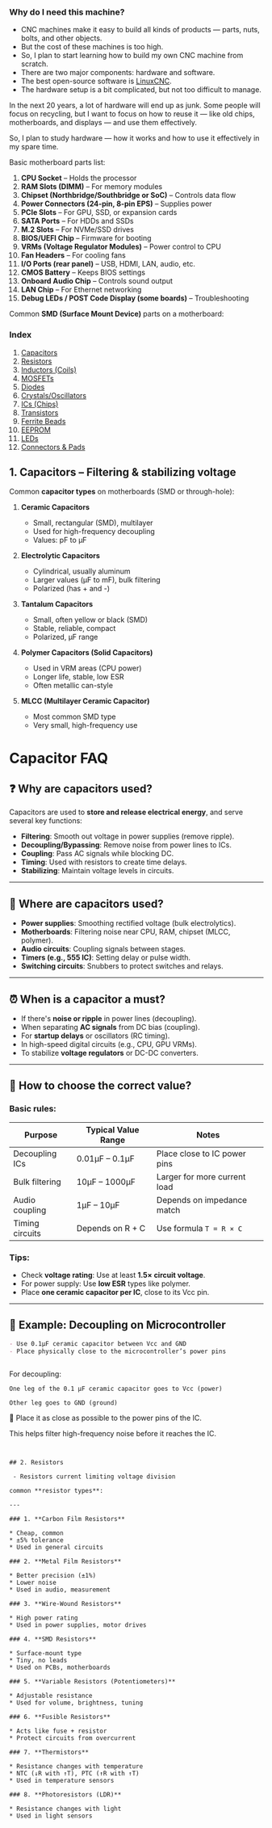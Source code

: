 



### Why do I need this machine?

 - CNC machines make it easy to build all kinds of products — parts, nuts, bolts, and other objects.
 - But the cost of these machines is too high.
 - So, I plan to start learning how to build my own CNC machine from scratch.
 - There are two major components: hardware and software.
 - The best open-source software is [LinuxCNC](https://linuxcnc.org/).
 - The hardware setup is a bit complicated, but not too difficult to manage.




In the next 20 years, a lot of hardware will end up as junk.
Some people will focus on recycling,
but I want to focus on how to reuse it — like old chips, motherboards, and displays — and use them effectively.

So, I plan to study hardware — how it works and how to use it effectively in my spare time.





Basic motherboard parts list:

1. **CPU Socket** – Holds the processor
2. **RAM Slots (DIMM)** – For memory modules
3. **Chipset (Northbridge/Southbridge or SoC)** – Controls data flow
4. **Power Connectors (24-pin, 8-pin EPS)** – Supplies power
5. **PCIe Slots** – For GPU, SSD, or expansion cards
6. **SATA Ports** – For HDDs and SSDs
7. **M.2 Slots** – For NVMe/SSD drives
8. **BIOS/UEFI Chip** – Firmware for booting
9. **VRMs (Voltage Regulator Modules)** – Power control to CPU
10. **Fan Headers** – For cooling fans
11. **I/O Ports (rear panel)** – USB, HDMI, LAN, audio, etc.
12. **CMOS Battery** – Keeps BIOS settings
13. **Onboard Audio Chip** – Controls sound output
14. **LAN Chip** – For Ethernet networking
15. **Debug LEDs / POST Code Display (some boards)** – Troubleshooting





Common **SMD (Surface Mount Device)** parts on a motherboard:

### Index
1. [Capacitors](#1-capacitors--filtering--stabilizing-voltage)  
2. [Resistors](#2-Resistors)  
3. [Inductors (Coils)](#3-inductors-coils--power-filtering)  
4. [MOSFETs](#4-mosfets--power-switching-used-in-vrms)  
5. [Diodes](#5-diodes--protection--rectification)  
6. [Crystals/Oscillators](#6-crystalsoscillators--clock-generation)  
7. [ICs (Chips)](#7-ics-chips--controllers-audio-lan-usb-bios-etc)  
8. [Transistors](#8-transistors--signal-switchingamplification)  
9. [Ferrite Beads](#9-ferrite-beads--noise-suppression)  
10. [EEPROM](#10-eeprom--stores-biosuefi)  
11. [LEDs](#11-leds--indicatorsdebug-lights)  
12. [Connectors & Pads](#12-connectors--pads--for-usb-fan-sata-etc)


## 1. Capacitors – Filtering & stabilizing voltage

Common **capacitor types** on motherboards (SMD or through-hole):

1. **Ceramic Capacitors**

   * Small, rectangular (SMD), multilayer
   * Used for high-frequency decoupling
   * Values: pF to µF

2. **Electrolytic Capacitors**

   * Cylindrical, usually aluminum
   * Larger values (µF to mF), bulk filtering
   * Polarized (has + and -)

3. **Tantalum Capacitors**

   * Small, often yellow or black (SMD)
   * Stable, reliable, compact
   * Polarized, µF range

4. **Polymer Capacitors (Solid Capacitors)**

   * Used in VRM areas (CPU power)
   * Longer life, stable, low ESR
   * Often metallic can-style

5. **MLCC (Multilayer Ceramic Capacitor)**

   * Most common SMD type
   * Very small, high-frequency use




# Capacitor FAQ

## ❓ Why are capacitors used?

Capacitors are used to **store and release electrical energy**, and serve several key functions:

- **Filtering**: Smooth out voltage in power supplies (remove ripple).
- **Decoupling/Bypassing**: Remove noise from power lines to ICs.
- **Coupling**: Pass AC signals while blocking DC.
- **Timing**: Used with resistors to create time delays.
- **Stabilizing**: Maintain voltage levels in circuits.

---

## 📍 Where are capacitors used?

- **Power supplies**: Smoothing rectified voltage (bulk electrolytics).
- **Motherboards**: Filtering noise near CPU, RAM, chipset (MLCC, polymer).
- **Audio circuits**: Coupling signals between stages.
- **Timers (e.g., 555 IC)**: Setting delay or pulse width.
- **Switching circuits**: Snubbers to protect switches and relays.

---

## ⏰ When is a capacitor a must?

- If there's **noise or ripple** in power lines (decoupling).
- When separating **AC signals** from DC bias (coupling).
- For **startup delays** or oscillators (RC timing).
- In high-speed digital circuits (e.g., CPU, GPU VRMs).
- To stabilize **voltage regulators** or DC-DC converters.

---

## 📏 How to choose the correct value?

### Basic rules:

| Purpose        | Typical Value Range | Notes                         |
|----------------|---------------------|-------------------------------|
| Decoupling ICs | 0.01µF – 0.1µF      | Place close to IC power pins  |
| Bulk filtering | 10µF – 1000µF       | Larger for more current load  |
| Audio coupling | 1µF – 10µF          | Depends on impedance match    |
| Timing circuits| Depends on R + C    | Use formula `T = R × C`       |

### Tips:
- Check **voltage rating**: Use at least **1.5× circuit voltage**.
- For power supply: Use **low ESR** types like polymer.
- Place **one ceramic capacitor per IC**, close to its Vcc pin.

---

## 📘 Example: Decoupling on Microcontroller

```md
- Use 0.1µF ceramic capacitor between Vcc and GND
- Place physically close to the microcontroller’s power pins



```
For decoupling:

    One leg of the 0.1 µF ceramic capacitor goes to Vcc (power)

    Other leg goes to GND (ground)

📌 Place it as close as possible to the power pins of the IC.

This helps filter high-frequency noise before it reaches the IC.

```


## 2. Resistors 

 - Resistors current limiting voltage division

common **resistor types**:

---

### 1. **Carbon Film Resistors**

* Cheap, common
* ±5% tolerance
* Used in general circuits

### 2. **Metal Film Resistors**

* Better precision (±1%)
* Lower noise
* Used in audio, measurement

### 3. **Wire-Wound Resistors**

* High power rating
* Used in power supplies, motor drives

### 4. **SMD Resistors**

* Surface-mount type
* Tiny, no leads
* Used on PCBs, motherboards

### 5. **Variable Resistors (Potentiometers)**

* Adjustable resistance
* Used for volume, brightness, tuning

### 6. **Fusible Resistors**

* Acts like fuse + resistor
* Protect circuits from overcurrent

### 7. **Thermistors**

* Resistance changes with temperature
* NTC (↓R with ↑T), PTC (↑R with ↑T)
* Used in temperature sensors

### 8. **Photoresistors (LDR)**

* Resistance changes with light
* Used in light sensors



